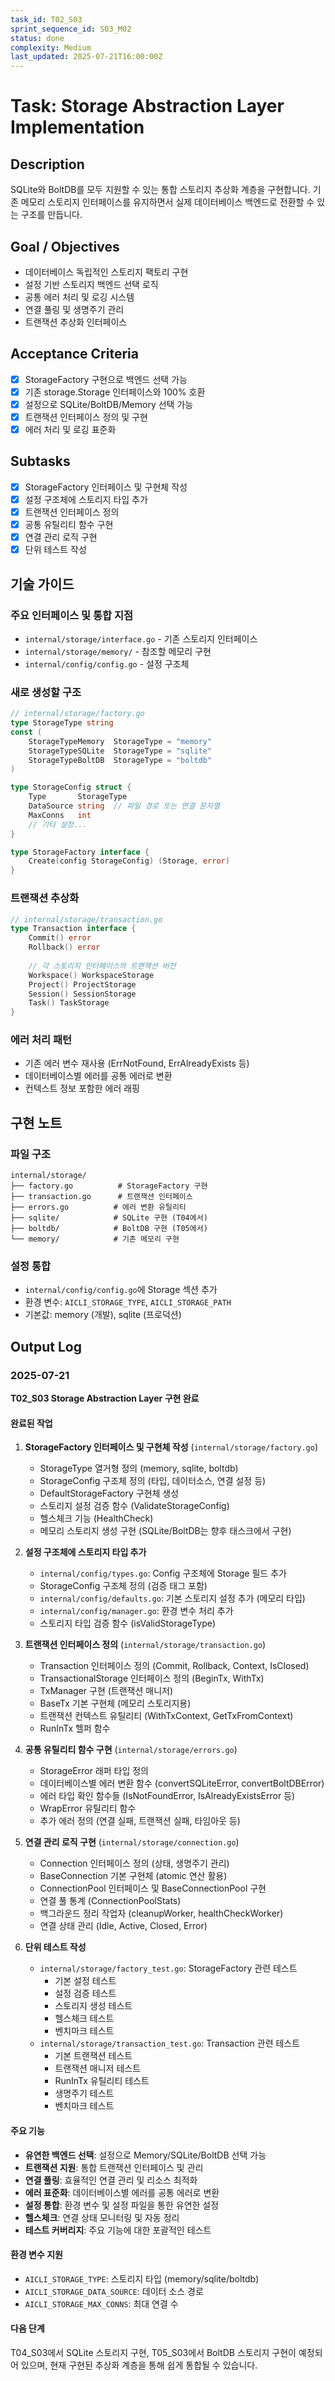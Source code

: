 ```yaml
---
task_id: T02_S03
sprint_sequence_id: S03_M02
status: done
complexity: Medium
last_updated: 2025-07-21T16:00:00Z
---
```


# Task: Storage Abstraction Layer Implementation

## Description
SQLite와 BoltDB를 모두 지원할 수 있는 통합 스토리지 추상화 계층을 구현합니다. 기존 메모리 스토리지 인터페이스를 유지하면서 실제 데이터베이스 백엔드로 전환할 수 있는 구조를 만듭니다.

## Goal / Objectives
- 데이터베이스 독립적인 스토리지 팩토리 구현
- 설정 기반 스토리지 백엔드 선택 로직
- 공통 에러 처리 및 로깅 시스템
- 연결 풀링 및 생명주기 관리
- 트랜잭션 추상화 인터페이스

## Acceptance Criteria
- [x] StorageFactory 구현으로 백엔드 선택 가능
- [x] 기존 storage.Storage 인터페이스와 100% 호환
- [x] 설정으로 SQLite/BoltDB/Memory 선택 가능
- [x] 트랜잭션 인터페이스 정의 및 구현
- [x] 에러 처리 및 로깅 표준화

## Subtasks
- [x] StorageFactory 인터페이스 및 구현체 작성
- [x] 설정 구조체에 스토리지 타입 추가
- [x] 트랜잭션 인터페이스 정의
- [x] 공통 유틸리티 함수 구현
- [x] 연결 관리 로직 구현
- [x] 단위 테스트 작성

## 기술 가이드

### 주요 인터페이스 및 통합 지점
- `internal/storage/interface.go` - 기존 스토리지 인터페이스
- `internal/storage/memory/` - 참조할 메모리 구현
- `internal/config/config.go` - 설정 구조체

### 새로 생성할 구조
```go
// internal/storage/factory.go
type StorageType string
const (
    StorageTypeMemory  StorageType = "memory"
    StorageTypeSQLite  StorageType = "sqlite"
    StorageTypeBoltDB  StorageType = "boltdb"
)

type StorageConfig struct {
    Type       StorageType
    DataSource string  // 파일 경로 또는 연결 문자열
    MaxConns   int
    // 기타 설정...
}

type StorageFactory interface {
    Create(config StorageConfig) (Storage, error)
}
```

### 트랜잭션 추상화
```go
// internal/storage/transaction.go
type Transaction interface {
    Commit() error
    Rollback() error
    
    // 각 스토리지 인터페이스의 트랜잭션 버전
    Workspace() WorkspaceStorage
    Project() ProjectStorage
    Session() SessionStorage
    Task() TaskStorage
}
```

### 에러 처리 패턴
- 기존 에러 변수 재사용 (ErrNotFound, ErrAlreadyExists 등)
- 데이터베이스별 에러를 공통 에러로 변환
- 컨텍스트 정보 포함한 에러 래핑

## 구현 노트

### 파일 구조
```
internal/storage/
├── factory.go          # StorageFactory 구현
├── transaction.go      # 트랜잭션 인터페이스
├── errors.go          # 에러 변환 유틸리티
├── sqlite/            # SQLite 구현 (T04에서)
├── boltdb/            # BoltDB 구현 (T05에서)
└── memory/            # 기존 메모리 구현
```

### 설정 통합
- `internal/config/config.go`에 Storage 섹션 추가
- 환경 변수: `AICLI_STORAGE_TYPE`, `AICLI_STORAGE_PATH`
- 기본값: memory (개발), sqlite (프로덕션)

## Output Log

### 2025-07-21
**T02_S03 Storage Abstraction Layer 구현 완료**

#### 완료된 작업

1. **StorageFactory 인터페이스 및 구현체 작성** (`internal/storage/factory.go`)
   - StorageType 열거형 정의 (memory, sqlite, boltdb)
   - StorageConfig 구조체 정의 (타입, 데이터소스, 연결 설정 등)
   - DefaultStorageFactory 구현체 생성
   - 스토리지 설정 검증 함수 (ValidateStorageConfig)
   - 헬스체크 기능 (HealthCheck)
   - 메모리 스토리지 생성 구현 (SQLite/BoltDB는 향후 태스크에서 구현)

2. **설정 구조체에 스토리지 타입 추가**
   - `internal/config/types.go`: Config 구조체에 Storage 필드 추가
   - StorageConfig 구조체 정의 (검증 태그 포함)
   - `internal/config/defaults.go`: 기본 스토리지 설정 추가 (메모리 타입)
   - `internal/config/manager.go`: 환경 변수 처리 추가
   - 스토리지 타입 검증 함수 (isValidStorageType)

3. **트랜잭션 인터페이스 정의** (`internal/storage/transaction.go`)
   - Transaction 인터페이스 정의 (Commit, Rollback, Context, IsClosed)
   - TransactionalStorage 인터페이스 정의 (BeginTx, WithTx)
   - TxManager 구현 (트랜잭션 매니저)
   - BaseTx 기본 구현체 (메모리 스토리지용)
   - 트랜잭션 컨텍스트 유틸리티 (WithTxContext, GetTxFromContext)
   - RunInTx 헬퍼 함수

4. **공통 유틸리티 함수 구현** (`internal/storage/errors.go`)
   - StorageError 래퍼 타입 정의
   - 데이터베이스별 에러 변환 함수 (convertSQLiteError, convertBoltDBError)
   - 에러 타입 확인 함수들 (IsNotFoundError, IsAlreadyExistsError 등)
   - WrapError 유틸리티 함수
   - 추가 에러 정의 (연결 실패, 트랜잭션 실패, 타임아웃 등)

5. **연결 관리 로직 구현** (`internal/storage/connection.go`)
   - Connection 인터페이스 정의 (상태, 생명주기 관리)
   - BaseConnection 기본 구현체 (atomic 연산 활용)
   - ConnectionPool 인터페이스 및 BaseConnectionPool 구현
   - 연결 풀 통계 (ConnectionPoolStats)
   - 백그라운드 정리 작업자 (cleanupWorker, healthCheckWorker)
   - 연결 상태 관리 (Idle, Active, Closed, Error)

6. **단위 테스트 작성**
   - `internal/storage/factory_test.go`: StorageFactory 관련 테스트
     - 기본 설정 테스트
     - 설정 검증 테스트
     - 스토리지 생성 테스트
     - 헬스체크 테스트
     - 벤치마크 테스트
   - `internal/storage/transaction_test.go`: Transaction 관련 테스트
     - 기본 트랜잭션 테스트
     - 트랜잭션 매니저 테스트
     - RunInTx 유틸리티 테스트
     - 생명주기 테스트
     - 벤치마크 테스트

#### 주요 기능

- **유연한 백엔드 선택**: 설정으로 Memory/SQLite/BoltDB 선택 가능
- **트랜잭션 지원**: 통합 트랜잭션 인터페이스 및 관리
- **연결 풀링**: 효율적인 연결 관리 및 리소스 최적화
- **에러 표준화**: 데이터베이스별 에러를 공통 에러로 변환
- **설정 통합**: 환경 변수 및 설정 파일을 통한 유연한 설정
- **헬스체크**: 연결 상태 모니터링 및 자동 정리
- **테스트 커버리지**: 주요 기능에 대한 포괄적인 테스트

#### 환경 변수 지원

- `AICLI_STORAGE_TYPE`: 스토리지 타입 (memory/sqlite/boltdb)
- `AICLI_STORAGE_DATA_SOURCE`: 데이터 소스 경로
- `AICLI_STORAGE_MAX_CONNS`: 최대 연결 수

#### 다음 단계

T04_S03에서 SQLite 스토리지 구현, T05_S03에서 BoltDB 스토리지 구현이 예정되어 있으며, 현재 구현된 추상화 계층을 통해 쉽게 통합될 수 있습니다.